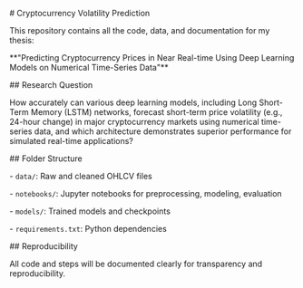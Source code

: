 \# Cryptocurrency Volatility Prediction



This repository contains all the code, data, and documentation for my thesis:

\*\*"Predicting Cryptocurrency Prices in Near Real-time Using Deep Learning Models on Numerical Time-Series Data"\*\*



\## Research Question

How accurately can various deep learning models, including Long Short-Term Memory (LSTM) networks, forecast short-term price volatility (e.g., 24-hour change) in major cryptocurrency markets using numerical time-series data, and which architecture demonstrates superior performance for simulated real-time applications?



\## Folder Structure

\- `data/`: Raw and cleaned OHLCV files

\- `notebooks/`: Jupyter notebooks for preprocessing, modeling, evaluation

\- `models/`: Trained models and checkpoints

\- `requirements.txt`: Python dependencies



\## Reproducibility

All code and steps will be documented clearly for transparency and reproducibility.



